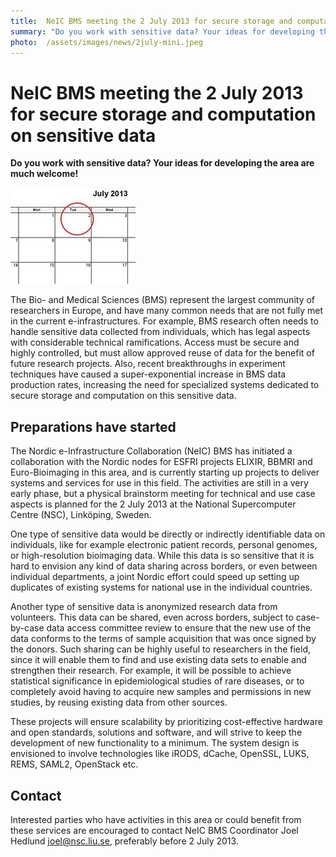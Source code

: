 ```yaml
---
title:  NeIC BMS meeting the 2 July 2013 for secure storage and computation on sensitive data 
summary: "Do you work with sensitive data? Your ideas for developing the area are much welcome!"
photo:  /assets/images/news/2july-mini.jpeg
---
```


NeIC BMS meeting the 2 July 2013 for secure storage and computation on sensitive data
=====================================================================================

**Do you work with sensitive data? Your ideas for developing the area are much welcome!**

<a href="/assets/images/news/2july.jpeg"> <img class="smallpic" src="/assets/images/news/2july-mini.jpeg"> </a>

The Bio- and Medical Sciences (BMS) represent the largest community of researchers in Europe, and have many common needs that are not fully met in the current e-infrastructures. For example, BMS research often needs to handle sensitive data collected from individuals, which has legal aspects with considerable technical ramifications. Access must be secure and highly controlled, but must allow approved reuse of data for the benefit of future research projects. Also, recent breakthroughs in experiment techniques have caused a super-exponential increase in BMS data production rates, increasing the need for specialized systems dedicated to secure storage and computation on this sensitive data.

Preparations have started
-------------------------

The Nordic e-Infrastructure Collaboration (NeIC) BMS has initiated a collaboration with the Nordic nodes for ESFRI projects ELIXIR, BBMRI and Euro-Bioimaging in this area, and is currently starting up projects to deliver systems and services for use in this field. The activities are still in a very early phase, but a physical brainstorm meeting for technical and use case aspects is planned for the 2 July 2013 at the National Supercomputer Centre (NSC), Linköping, Sweden.

One type of sensitive data would be directly or indirectly identifiable data on individuals, like for example electronic patient records, personal genomes, or high-resolution bioimaging data. While this data is so sensitive that it is hard to envision any kind of data sharing across borders, or even between individual departments, a joint Nordic effort could speed up setting up duplicates of existing systems for national use in the individual countries.

Another type of sensitive data is anonymized research data from volunteers. This data can be shared, even across borders, subject to case-by-case data access committee review to ensure that the new use of the data conforms to the terms of sample acquisition that was once signed by the donors. Such sharing can be highly useful to researchers in the field, since it will enable them to find and use existing data sets to enable and strengthen their research. For example, it will be possible to achieve statistical significance in epidemiological studies of rare diseases, or to completely avoid having to acquire new samples and permissions in new studies, by reusing existing data from other sources.

These projects will ensure scalability by prioritizing cost-effective hardware and open standards, solutions and software, and will strive to keep the development of new functionality to a minimum. The system design is envisioned to involve technologies like iRODS, dCache, OpenSSL, LUKS, REMS, SAML2, OpenStack etc.

Contact
-------

Interested parties who have activities in this area or could benefit from these services are encouraged to contact NeIC BMS Coordinator Joel Hedlund <joel@nsc.liu.se>, preferably before 2 July 2013.
